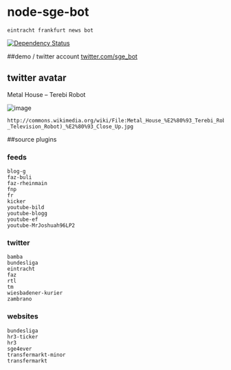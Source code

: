 node-sge-bot
=========

``eintracht frankfurt news bot``

[![Dependency Status](https://david-dm.org/solygen/node-sge-bot.svg?style=flat)](https://david-dm.org/solygen/node-sge-bot)

##demo / twitter account
[twitter.com/sge_bot](https://twitter.com/sge_bot)


## twitter avatar
Metal House – Terebi Robot

![image](http://upload.wikimedia.org/wikipedia/commons/thumb/b/b5/Metal_House_%E2%80%93_Terebi_Robot_%28%E3%83%86%E3%83%AC%E3%83%93_%E3%83%AD%E3%83%9C%E3%83%83%E3%83%88-_Television_Robot%29_%E2%80%93_Close_Up.jpg/90px-Metal_House_%E2%80%93_Terebi_Robot_%28%E3%83%86%E3%83%AC%E3%83%93_%E3%83%AD%E3%83%9C%E3%83%83%E3%83%88-_Television_Robot%29_%E2%80%93_Close_Up.jpg)

```
http://commons.wikimedia.org/wiki/File:Metal_House_%E2%80%93_Terebi_Robot_(%E3%83%86%E3%83%AC%E3%83%93_%E3%83%AD%E3%83%9C%E3%83%83%E3%83%88-_Television_Robot)_%E2%80%93_Close_Up.jpg
```




##source plugins

### feeds
```
blog-gfaz-bulifaz-rheinmainfnpfrkickeryoutube-bildyoutube-bloggyoutube-efyoutube-MrJoshuah96LP2
```
### twitter
```
bambabundesligaeintrachtfazrtltmwiesbadener-kurierzambrano
```

### websites
```
bundesligahr3-tickerhr3sge4evertransfermarkt-minortransfermarkt
```

